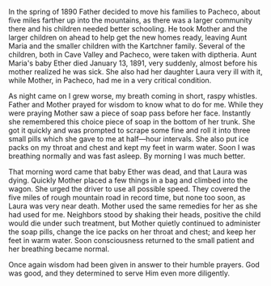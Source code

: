 In the spring of 1890 Father decided to move his families to Pacheco,
about five miles farther up into the mountains, as there was a larger
community there and his children needed better schooling. He took
Mother and the larger children on ahead to help get the new homes
ready, leaving Aunt Maria and the smaller children with the Kartchner
family. Several of the children, both in Cave Valley and Pacheco,
were taken with diptheria. Aunt Maria's baby Ether died January 13,
1891, very suddenly, almost before his mother realized he was sick.
She also had her daughter Laura very ill with it, while Mother, in
Pacheco, had me in a very critical condition.

As night came on I grew worse, my breath coming in short, raspy
whistles. Father and Mother prayed for wisdom to know what to do for
me. While they were praying Mother saw a piece of soap pass before her
face. Instantly she remembered this choice piece of soap in the bottom
of her trunk. She got it quickly and was prompted to scrape some fine
and roll it into three small pills which she gave to me at half—hour
intervals. She also put ice packs on my throat and chest and kept my
feet in warm water. Soon I was breathing normally and was fast asleep.
By morning I was much better.

That morning word came that baby Ether was dead, and that Laura was dying.
Quickly Mother placed a few things in a bag and climbed into the wagon.
She urged the driver to use all possible speed. They covered the five
miles of rough mountain road in record time, but none too soon, as Laura
was very near death. Mother used the same remedies for her as she had used
for me. Neighbors stood by shaking their heads, positive the child would
die under such treatment, but Mother quietly continued to administer the
soap pills, change the ice packs on her throat and chest; and keep her
feet in warm water. Soon consciousness returned to the small patient and
her breathing became normal.

Once again wisdom had been given in answer to their humble prayers. God
was good, and they determined to serve Him even more diligently.